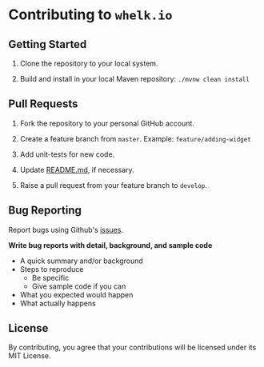 # Contributing to `whelk.io`

## Getting Started 

1) Clone the repository to your local system.

1) Build and install in your local Maven repository: `./mvnw clean install`

## Pull Requests

1) Fork the repository to your personal GitHub account.

1) Create a feature branch from `master`. Example: `feature/adding-widget`

1) Add unit-tests for new code.

1) Update [README.md](readme.md), if necessary.

1) Raise a pull request from your feature branch to `develop`.

## Bug Reporting

Report bugs using Github's [issues](https://github.com/whelk-io/asciidoc-template-maven-plugin/issues).

**Write bug reports with detail, background, and sample code**

- A quick summary and/or background
- Steps to reproduce
  - Be specific
  - Give sample code if you can
- What you expected would happen
- What actually happens

## License

By contributing, you agree that your contributions will be licensed under its MIT License.
